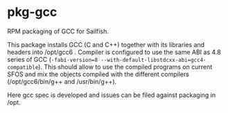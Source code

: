 # pkg-gcc

RPM packaging of GCC for Sailfish. 

This package installs GCC (C and C++) together with its libraries and
headers into /opt/gcc6 . Compiler is configured to use the same ABI as
4.8 series of GCC (`-fabi-version=8 --with-default-libstdcxx-abi=gcc4-compatible`).
This should allow to use the compiled programs on current SFOS and mix the
objects compiled with the different compilers (/opt/gcc6/bin/g++ and
/usr/bin/g++).

Here gcc spec is developed and issues can be filed against packaging
in /opt.
